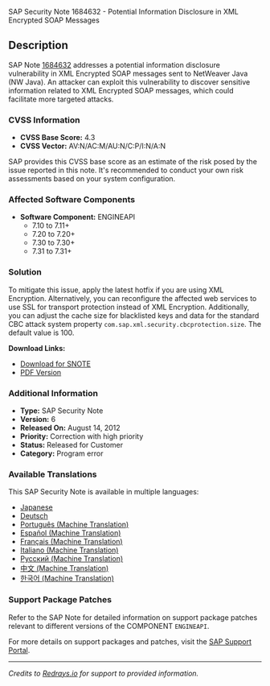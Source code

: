 SAP Security Note 1684632 - Potential Information Disclosure in XML Encrypted SOAP Messages

## Description

SAP Note [1684632](https://me.sap.com/notes/1684632) addresses a potential information disclosure vulnerability in XML Encrypted SOAP messages sent to NetWeaver Java (NW Java). An attacker can exploit this vulnerability to discover sensitive information related to XML Encrypted SOAP messages, which could facilitate more targeted attacks.

### CVSS Information

- **CVSS Base Score:** 4.3
- **CVSS Vector:** AV:N/AC:M/AU:N/C:P/I:N/A:N

SAP provides this CVSS base score as an estimate of the risk posed by the issue reported in this note. It's recommended to conduct your own risk assessments based on your system configuration.

### Affected Software Components

- **Software Component:** ENGINEAPI
  - 7.10 to 7.11+
  - 7.20 to 7.20+
  - 7.30 to 7.30+
  - 7.31 to 7.31+

### Solution

To mitigate this issue, apply the latest hotfix if you are using XML Encryption. Alternatively, you can reconfigure the affected web services to use SSL for transport protection instead of XML Encryption. Additionally, you can adjust the cache size for blacklisted keys and data for the standard CBC attack system property `com.sap.xml.security.cbcprotection.size`. The default value is 100.

**Download Links:**

- [Download for SNOTE](https://notesdownloads.sap.com/note/0040000017389912017)
- [PDF Version](https://userapps.support.sap.com/sap/support/sfm/notes/print/0001684632?language=en-US&token=425DEAF882EB721E8CF7CD64BBB31B04)

### Additional Information

- **Type:** SAP Security Note
- **Version:** 6
- **Released On:** August 14, 2012
- **Priority:** Correction with high priority
- **Status:** Released for Customer
- **Category:** Program error

### Available Translations

This SAP Security Note is available in multiple languages:

- [Japanese](https://me.sap.com/notes/0001684632/J)
- [Deutsch](https://me.sap.com/notes/0001684632/D)
- [Português (Machine Translation)](https://me.sap.com/notes/0001684632/P)
- [Español (Machine Translation)](https://me.sap.com/notes/0001684632/S)
- [Français (Machine Translation)](https://me.sap.com/notes/0001684632/F)
- [Italiano (Machine Translation)](https://me.sap.com/notes/0001684632/I)
- [Русский (Machine Translation)](https://me.sap.com/notes/0001684632/R)
- [中文 (Machine Translation)](https://me.sap.com/notes/0001684632/1)
- [한국어 (Machine Translation)](https://me.sap.com/notes/0001684632/3)

### Support Package Patches

Refer to the SAP Note for detailed information on support package patches relevant to different versions of the COMPONENT `ENGINEAPI`.

For more details on support packages and patches, visit the [SAP Support Portal](https://me.sap.com/).

---

*Credits to [Redrays.io](https://redrays.io) for support to provided information.*